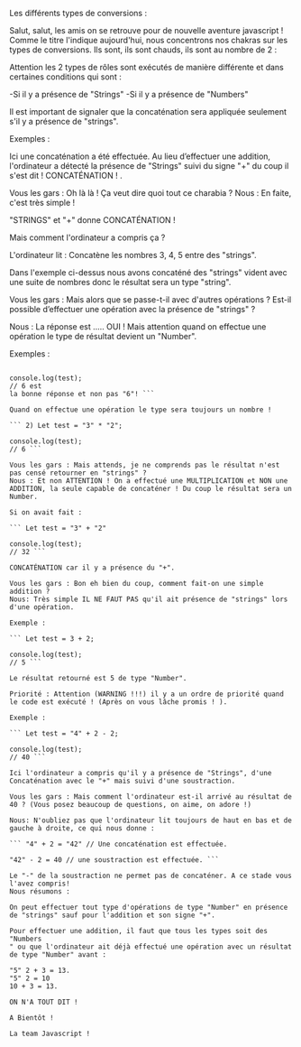 Les différents types de conversions :

Salut, salut, les amis on se retrouve pour de nouvelle aventure javascript !
Comme le titre l'indique aujourd'hui, nous concentrons nos chakras sur les types de conversions. Ils sont, ils sont chauds, ils sont au nombre de 2 :

Attention les 2 types de rôles sont exécutés de manière différente et dans certaines conditions qui sont :

-Si il
y a présence de "Strings"
-Si il
y a présence de "Numbers"

Il est important de signaler que la concaténation sera appliquée seulement s'il y a présence de "strings".

Exemples :

Ici une concaténation a été effectuée. Au lieu d’effectuer une addition, l'ordinateur a détecté la présence de "Strings" suivi du signe "+" du coup il s'est dit !
CONCATÉNATION !
.

Vous les gars : Oh là là ! Ça veut dire quoi tout ce charabia ?
Nous : En faite, c'est très simple !

"STRINGS" et "+" donne CONCATÉNATION !

Mais comment l'ordinateur a compris ça ?

L'ordinateur lit : Concatène les nombres 3, 4, 5 entre des "strings".

Dans l'exemple ci-dessus nous avons concaténé des "strings" vident avec une suite de nombres donc le résultat sera un type "string".

Vous les gars : Mais alors que se passe-t-il avec d'autres opérations ? Est-il possible d’effectuer une opération avec la présence de "strings" ?

Nous : La réponse est ..... OUI !
Mais attention quand on effectue une opération le type de résultat devient un "Number".

Exemples :

``` 1) Let test = "3" * 2;

console.log(test);
// 6 est
la bonne réponse et non pas "6"! ```

Quand on effectue une opération le type sera toujours un nombre !

``` 2) Let test = "3" * "2";

console.log(test);
// 6 ```

Vous les gars : Mais attends, je ne comprends pas le résultat n'est pas censé retourner en "strings" ?
Nous : Et non ATTENTION ! On a effectué une MULTIPLICATION et NON une ADDITION, la seule capable de concaténer ! Du coup le résultat sera un Number.

Si on avait fait :

``` Let test = "3" + "2"

console.log(test);
// 32 ```

CONCATÉNATION car il y a présence du "+".

Vous les gars : Bon eh bien du coup, comment fait-on une simple addition ?
Nous: Très simple IL NE FAUT PAS qu'il ait présence de "strings" lors d'une opération.

Exemple :

``` Let test = 3 + 2;

console.log(test);
// 5 ```

Le résultat retourné est 5 de type "Number".

Priorité : Attention (WARNING !!!) il y a un ordre de priorité quand le code est exécuté ! (Après on vous lâche promis ! ).

Exemple :

``` Let test = "4" + 2 - 2;

console.log(test);
// 40 ```

Ici l'ordinateur a compris qu'il y a présence de "Strings", d'une Concaténation avec le "+" mais suivi d'une soustraction.

Vous les gars : Mais comment l'ordinateur est-il arrivé au résultat de 40 ? (Vous posez beaucoup de questions, on aime, on adore !)

Nous: N'oubliez pas que l'ordinateur lit toujours de haut en bas et de gauche à droite, ce qui nous donne :

``` "4" + 2 = "42" // Une concaténation est effectuée.

"42" - 2 = 40 // une soustraction est effectuée. ```

Le "-" de la soustraction ne permet pas de concaténer. A ce stade vous l'avez compris!
Nous résumons :

On peut effectuer tout type d'opérations de type "Number" en présence de "strings" sauf pour l'addition et son signe "+".

Pour effectuer une addition, il faut que tous les types soit des "Numbers
" ou que l'ordinateur ait déjà effectué une opération avec un résultat de type "Number" avant :

"5" 2 + 3 = 13.
"5" 2 = 10
10 + 3 = 13.

ON N'A TOUT DIT !

A Bientôt !

La team Javascript ! 

